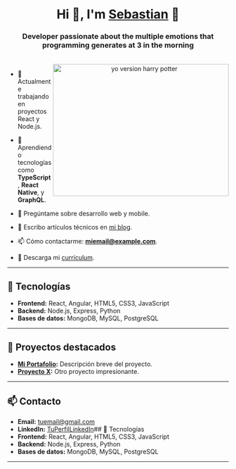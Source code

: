 <h1 align="center">Hi 👊, I'm <a href="https://100rabhcsmc.github.io/Me.io/" target="blank">
Sebastian</a> 👊</h1>

<h3 align="center">Developer passionate about the multiple emotions that programming generates at 3 in the morning</h3>

<br/>
<a target="_blank" align="center">
  <img src="./assets/imagen.png" alt="yo version harry potter" width="400" height="300" align="right">
</a>

- 🔭 Actualmente trabajando en proyectos React y Node.js.

- 🌱 Aprendiendo tecnologías como **TypeScript**, **React Native**, y **GraphQL**.

- 💬 Pregúntame sobre desarrollo web y mobile.

- 📝 Escribo artículos técnicos en [mi blog](https://dev.to/miusuario).

- 📫 Cómo contactarme: **miemail@example.com**.

- 📄 Descarga mi [currículum](https://example.com/micv.pdf).


---

## 🚀 Tecnologías
- **Frontend:** React, Angular, HTML5, CSS3, JavaScript
- **Backend:** Node.js, Express, Python
- **Bases de datos:** MongoDB, MySQL, PostgreSQL

---

## 🌟 Proyectos destacados
- **[Mi Portafolio](https://github.com/AvendanoisPepe/portafolio):** Descripción breve del proyecto.
- **[Proyecto X](https://github.com/AvendanoisPepe/holbertonschool-higher_level_programming):** Otro proyecto impresionante.

---

## 📫 Contacto
- **Email:** tuemail@gmail.com
- **LinkedIn:** [TuPerfilLinkedIn](https://www.linkedin.com/in/sebastian-aven/)## 🚀 Tecnologías
- **Frontend:** React, Angular, HTML5, CSS3, JavaScript
- **Backend:** Node.js, Express, Python
- **Bases de datos:** MongoDB, MySQL, PostgreSQL

---

  
<!--
**AvendanoisPepe/AvendanoisPepe** is a ✨ _special_ ✨ repository because its `README.md` (this file) appears on your GitHub profile.

Here are some ideas to get you started:

- 🔭 I’m currently working on ...
- 🌱 I’m currently learning ...
- 👯 I’m looking to collaborate on ...
- 🤔 I’m looking for help with ...
- 💬 Ask me about ...
- 📫 How to reach me: ...
- 😄 Pronouns: ...
- ⚡ Fun fact: ...
-->
